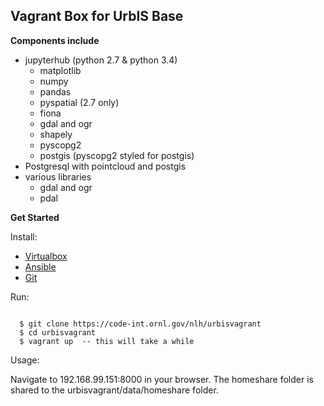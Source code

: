Vagrant Box for UrbIS Base
-----------------------

**Components include**

 - jupyterhub (python 2.7 & python 3.4)
    - matplotlib
    - numpy
    - pandas
    - pyspatial (2.7 only)
    - fiona
    - gdal and ogr
    - shapely
    - pyscopg2
    - postgis (pyscopg2 styled for postgis)
 - Postgresql with pointcloud and postgis
 - various libraries
    - gdal and ogr
    - pdal

**Get Started**

Install: 

  - [Virtualbox](https://www.virtualbox.org/wiki/Downloads)
  - [Ansible](https://valdhaus.co/writings/ansible-mac-osx/)
  - [Git](https://git-scm.com/book/en/v2/Getting-Started-Installing-Git)

Run:

```

  $ git clone https://code-int.ornl.gov/nlh/urbisvagrant
  $ cd urbisvagrant
  $ vagrant up  -- this will take a while

```

Usage:

Navigate to 192.168.99.151:8000 in your browser.  The homeshare folder is shared to the urbisvagrant/data/homeshare folder.
